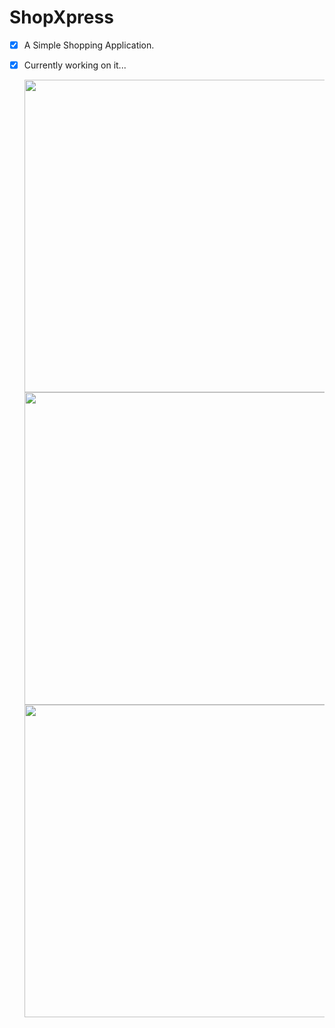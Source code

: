# ShopXpress
* [x]  A Simple Shopping Application.

* [x] Currently working on it...

   <p>
  <img src="https://github.com/ShivangeeRajput/ShopXpress/assets/100294737/f329c4b3-5665-45da-8705-ae431236af77.jpg" height="500">
  <img src="https://github.com/ShivangeeRajput/ShopXpress/assets/100294737/cc8c1b13-1aad-47dd-894a-65ec7ccad50e.jpg" height="500">
  <img src="https://github.com/ShivangeeRajput/ShopXpress/assets/100294737/ab357abc-476b-4dd7-8f5d-2bb06864cdce.jpg" height="500">
  </p>


